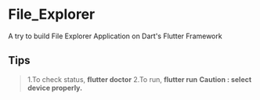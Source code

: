 # File_Explorer
A try to build File Explorer Application on Dart's Flutter Framework

## Tips

> 1.To check status, **flutter doctor**
  2.To run, **flutter run** 
  **Caution : select device properly.**




